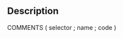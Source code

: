 ﻿<!----------------------------------------------------COMMENTS ( selector ; name ; code ) -> selector (Text) -  Entry point -> name (Text) -  Method path -> code (Text) -  code-->## DescriptionCOMMENTS ( selector ; name ; code )